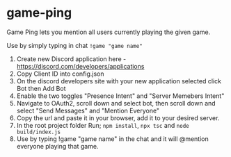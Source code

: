 # game-ping

Game Ping lets you mention all users currently playing the given game.

Use by simply typing in chat `!game "game name"`

1. Create new Discord application here - https://discord.com/developers/applications
2. Copy Client ID into config.json
3. On the discord developers site with your new application selected click Bot then Add Bot
4. Enable the two toggles "Presence Intent" and "Server Memebers Intent"
5. Navigate to OAuth2, scroll down and select bot, then scroll down and select "Send Messages" and "Mention Everyone"
6. Copy the url and paste it in your browser, add it to your desired server.
7. In the root project folder Run; `npm install`, `npx tsc` and `node build/index.js`
8. Use by typing !game "game name" in the chat and it will @mention everyone playing that game.
